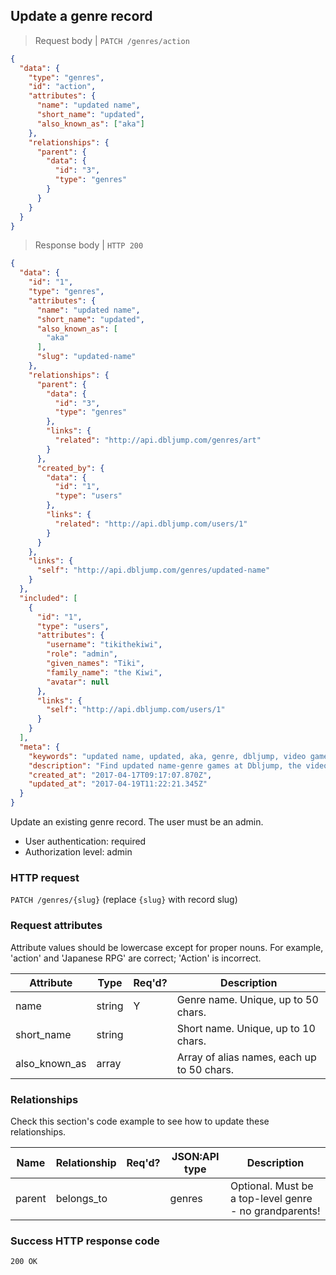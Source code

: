 ## <a name="genres_update"></a>Update a genre record

> Request body | `PATCH /genres/action`

```JSON
{
  "data": {
    "type": "genres",
    "id": "action",
    "attributes": {
      "name": "updated name",
      "short_name": "updated",
      "also_known_as": ["aka"]
    },
    "relationships": {
      "parent": {
        "data": {
          "id": "3",
          "type": "genres"
        }
      }
    }
  }
}
```

> Response body | `HTTP 200`

```JSON
{
  "data": {
    "id": "1",
    "type": "genres",
    "attributes": {
      "name": "updated name",
      "short_name": "updated",
      "also_known_as": [
        "aka"
      ],
      "slug": "updated-name"
    },
    "relationships": {
      "parent": {
        "data": {
          "id": "3",
          "type": "genres"
        },
        "links": {
          "related": "http://api.dbljump.com/genres/art"
        }
      },
      "created_by": {
        "data": {
          "id": "1",
          "type": "users"
        },
        "links": {
          "related": "http://api.dbljump.com/users/1"
        }
      }
    },
    "links": {
      "self": "http://api.dbljump.com/genres/updated-name"
    }
  },
  "included": [
    {
      "id": "1",
      "type": "users",
      "attributes": {
        "username": "tikithekiwi",
        "role": "admin",
        "given_names": "Tiki",
        "family_name": "the Kiwi",
        "avatar": null
      },
      "links": {
        "self": "http://api.dbljump.com/users/1"
      }
    }
  ],
  "meta": {
    "keywords": "updated name, updated, aka, genre, dbljump, video games, pc games, gaming",
    "description": "Find updated name-genre games at Dbljump, the video game reference.",
    "created_at": "2017-04-17T09:17:07.870Z",
    "updated_at": "2017-04-19T11:22:21.345Z"
  }
}
```

Update an existing genre record. The user must be an admin.

* User authentication: required
* Authorization level: admin

### HTTP request

`PATCH /genres/{slug}` (replace `{slug}` with record slug)

### Request attributes

Attribute values should be lowercase except for proper nouns. For example, 'action' and 'Japanese RPG' are correct; 'Action' is incorrect.

Attribute | Type | Req'd? | Description
--------- | ---- | ------ | -----------
name | string | Y | Genre name. Unique, up to 50 chars.
short_name | string | | Short name. Unique, up to 10 chars.
also_known_as | array | | Array of alias names, each up to 50 chars.

### Relationships

Check this section's code example to see how to update these relationships.

Name | Relationship | Req'd? | JSON:API type | Description
---- | ------------ | ------ | ------------- | -----------
parent | belongs_to | | genres | Optional. Must be a top-level genre - no grandparents!

### Success HTTP response code

`200 OK`

